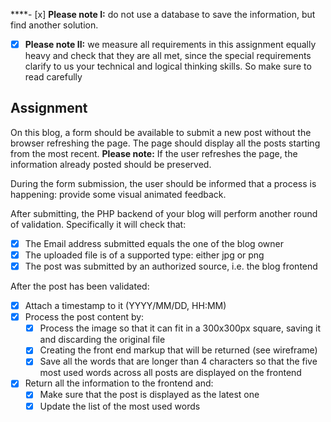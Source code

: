 <!-- ## Introduction
For this assignment, we'd like you to demonstrate your skills in the following:
* HTML
* CSS
* Javascript
* PHP
* Git
* Documentation

For this assignment, you should follow your process and standards. 
Think of your assignment as an application that will need to be maintaned and possibly extended in the future. -->

****- [x] **Please note I:** do not use a database to save the information, but find another solution.
- [x] **Please note II:** we measure all requirements in this assignment equally heavy and check that they are all met, since the special requirements clarify to us your technical and logical thinking skills. So make sure to read carefully

## Assignment
<!-- Build a small blog consisting of only one responsive page.
The structure of the page is attached png file. -->

On this blog, a form should be available to submit a new post without the browser refreshing the page.
The page should display all the posts starting from the most recent.
**Please note:** If the user refreshes the page, the information already posted should be preserved.

<!-- The form consists of the following input fields:
* Title
* Content
* Image upload (supporting only jpg and png)
* Email address -->

<!-- It should not be possible to submit the form if:
- [x] The Emaill address is missing or incorrect
- [x] The Title is missing
- [x] Both the content and the Image fields are empty -->
<!-- 
In case of any validation error, the user should receive feedback and the submission should not take place.
 -->
During the form submission, the user should be informed that a process is happening: provide some visual animated feedback.

After submitting, the PHP backend of your blog will perform another round of validation.
Specifically it will check that:
- [x] The Email address submitted equals the one of the blog owner
- [x] The uploaded file is of a supported type: either jpg or png
- [x] The post was submitted by an authorized source, i.e. the blog frontend

After the post has been validated:
- [x] Attach a timestamp to it (YYYY/MM/DD, HH:MM)
- [x] Process the post content by:
  - [x] Process the image so that it can fit in a 300x300px square, saving it and discarding the original file
  - [x] Creating the front end markup that will be returned (see wireframe)
  - [x] Save all the words that are longer than 4 characters so that the five most used words across all posts are displayed on the frontend
- [x] Return all the information to the frontend and:
  - [x] Make sure that the post is displayed as the latest one
  - [x] Update the list of the most used words